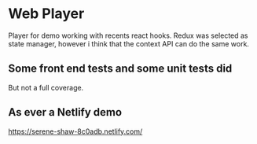 # Web Player

Player for demo working with recents react hooks.
Redux was selected as state manager, however i think that the context API can do the same work.

## Some front end tests and some unit tests did

But not a full coverage.

## As ever a Netlify demo
https://serene-shaw-8c0adb.netlify.com/

